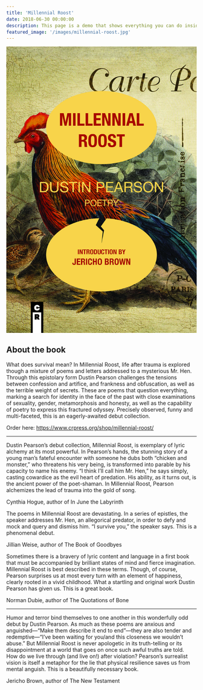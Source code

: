 ```yaml
---
title: 'Millennial Roost'
date: 2018-06-30 00:00:00
description: This page is a demo that shows everything you can do inside portfolio and blog posts.
featured_image: '/images/millennial-roost.jpg'
---
```


![](/images/millennial-roost-small.jpg)

## About the book

What does survival mean? In Millennial Roost, life after trauma is explored though a mixture of poems and letters addressed to a mysterious Mr. Hen. Through this epistolary form Dustin Pearson challenges the tensions between confession and artifice, and frankness and obfuscation, as well as the terrible weight of secrets. These are poems that question everything, marking a search for identity in the face of the past with close examinations of sexuality, gender, metamorphosis and honesty, as well as the capability of poetry to express this fractured odyssey. Precisely observed, funny and multi-faceted, this is an eagerly-awaited debut collection.

Order here: https://www.crpress.org/shop/millennial-roost/

____________________________________________________________________________

Dustin Pearson’s debut collection, Millennial Roost, is exemplary of lyric alchemy at its most powerful. In Pearson’s hands, the stunning story of a young man’s fateful encounter with someone he dubs both “chicken and monster,” who threatens his very being, is transformed into parable by his capacity to name his enemy. “I think I’ll call him Mr. Hen,” he says simply, casting cowardice as the evil heart of predation. His ability, as it turns out, is the ancient power of the poet-shaman. In Millennial Roost, Pearson alchemizes the lead of trauma into the gold of song.

Cynthia Hogue, author of In June the Labyrinth

The poems in Millennial Roost are devastating. In a series of epistles, the speaker addresses Mr. Hen, an allegorical predator, in order to defy and mock and query and dismiss him. “I survive you,” the speaker says. This is a phenomenal debut.

Jillian Weise, author of The Book of Goodbyes

Sometimes there is a bravery of lyric content and language in a first book that must be accompanied by brilliant states of mind and fierce imagination. Millennial Roost is best described in these terms. Though, of course, Pearson surprises us at most every turn with an element of happiness, clearly rooted in a vivid childhood. What a startling and original work Dustin Pearson has given us. This is a great book.                                                             

Norman Dubie, author of The Quotations of Bone

___

Humor and terror bind themselves to one another in this wonderfully odd debut by Dustin Pearson. As much as these poems are anxious and anguished—“Make them describe it end to end”—they are also tender and redemptive—“I’ve been waiting for you/and this closeness we wouldn’t abuse.”  But Millennial Roost is never apologetic in its truth-telling or its disappointment at a world that goes on once such awful truths are told. How do we live through (and live on!) after violation? Pearson’s surrealist vision is itself a metaphor for the lie that physical resilience saves us from mental anguish. This is a beautifully necessary book.

Jericho Brown, author of The New Testament
